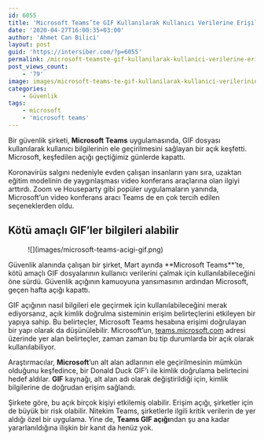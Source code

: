 ```yaml
---
id: 6055
title: 'Microsoft Teams’te GIF Kullanılarak Kullanıcı Verilerine Erişilebilen Bir Açık Keşfedildi'
date: '2020-04-27T16:00:35+03:00'
author: 'Ahmet Can Bilici'
layout: post
guid: 'https://intersiber.com/?p=6055'
permalink: /microsoft-teamste-gif-kullanilarak-kullanici-verilerine-erisilebilen-bir-acik-kesfedildi/
post_views_count:
    - '79'
image: images/microsoft-teams-te-gif-kullanilarak-kullanici-verilerinin-ele-gecirildigi-acik-bulundu.jpg
categories:
    - Güvenlik
tags:
    - microsoft
    - 'microsoft teams'
---
```


Bir güvenlik şirketi, **Microsoft Teams** uygulamasında, GIF dosyası kullanılarak kullanıcı bilgilerinin ele geçirilmesini sağlayan bir açık keşfetti. Microsoft, keşfedilen açığı geçtiğimiz günlerde kapattı.

Koronavirüs salgını nedeniyle evden çalışan insanların yanı sıra, uzaktan eğitim modelinin de yaygınlaşması video konferans araçlarına olan ilgiyi arttırdı. Zoom ve Houseparty gibi popüler uygulamaların yanında, Microsoft’un video konferans aracı Teams de en çok tercih edilen seçeneklerden oldu.

## Kötü amaçlı GIF’ler bilgileri alabilir

<figure class="wp-block-image size-large">![](images/microsoft-teams-acigi-gif.png)</figure>Güvenlik alanında çalışan bir şirket, Mart ayında **Microsoft Teams**’te, kötü amaçlı GIF dosyalarının kullanıcı verilerini çalmak için kullanılabileceğini öne sürdü. Güvenlik açığının kamuoyuna yansımasının ardından Microsoft, geçen hafta açığı kapattı.

GIF açığının nasıl bilgileri ele geçirmek için kullanılabileceğini merak ediyorsanız, açık kimlik doğrulma sisteminin erişim belirteçlerini etkileyen bir yapıya sahip. Bu belirteçler, Microsoft Teams hesabına erişimi doğrulayan bir yapı olarak da düşünülebilir. Microsoft’un, [teams.microsoft.com](http://teams.microsoft.com) adresi üzerinde yer alan belirteçler, zaman zaman bu tip durumlarda bir açık olarak kullanılabiliyor.

Araştırmacılar, **Microsoft**’un alt alan adlarının ele geçirilmesinin mümkün olduğunu keşfedince, bir Donald Duck GIF’ı ile kimlik doğrulama belirtecini hedef aldılar. **GIF** kaynağı, alt alan adı olarak değiştirildiği için, kimlik bilgilerine de doğrudan erişim sağlandı.

Şirkete göre, bu açık birçok kişiyi etkilemiş olabilir. Erişim açığı, şirketler için de büyük bir risk olabilir. Nitekim Teams, şirketlerle ilgili kritik verilerin de yer aldığı özel bir uygulama. Yine de, **Teams GIF açığı**ndan şu ana kadar yararlanıldığına ilişkin bir kanıt da henüz yok.